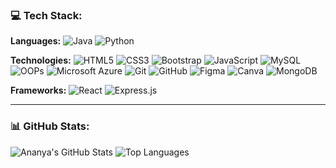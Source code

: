 



### 💻 Tech Stack:
**Languages:**
![Java](https://img.shields.io/badge/-Java-333333?style=flat&logo=java)
![Python](https://img.shields.io/badge/-Python-333333?style=flat&logo=python)

**Technologies:**
![HTML5](https://img.shields.io/badge/-HTML5-333333?style=flat&logo=html5)
![CSS3](https://img.shields.io/badge/-CSS3-333333?style=flat&logo=css3)
![Bootstrap](https://img.shields.io/badge/-Bootstrap-333333?style=flat&logo=bootstrap)
![JavaScript](https://img.shields.io/badge/-JavaScript-333333?style=flat&logo=javascript)
![MySQL](https://img.shields.io/badge/-MySQL-333333?style=flat&logo=mysql)
![OOPs](https://img.shields.io/badge/-OOPs%20Concepts-333333?style=flat)
![Microsoft Azure](https://img.shields.io/badge/-Microsoft%20Azure-333333?style=flat&logo=microsoft-azure)
![Git](https://img.shields.io/badge/-Git-333333?style=flat&logo=git)
![GitHub](https://img.shields.io/badge/-GitHub-333333?style=flat&logo=github)
![Figma](https://img.shields.io/badge/-Figma-333333?style=flat&logo=figma)
![Canva](https://img.shields.io/badge/-Canva-333333?style=flat&logo=canva)
![MongoDB](https://img.shields.io/badge/-MongoDB-333333?style=flat&logo=mongodb)


**Frameworks:**
![React](https://img.shields.io/badge/-React-333333?style=flat&logo=react)
![Express.js](https://img.shields.io/badge/-Express.js-333333?style=flat&logo=express)





---

### 📊 GitHub Stats:
![Ananya's GitHub Stats](https://github-readme-stats.vercel.app/api?username=Annanyaaa&show_icons=true&theme=radical)
![Top Languages](https://github-readme-stats.vercel.app/api/top-langs/?username=Annanyaaa&layout=compact&theme=radical)


